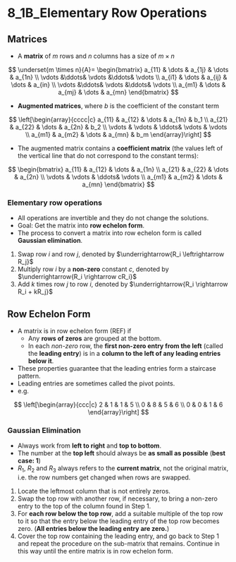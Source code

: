 # 8_1B_Elementary Row Operations

## Matrices

- A **matrix** of $m$ rows and $n$ columns has a size of $m \times n$

$$
\underset{m \times n}{A}=
\begin{bmatrix}
a_{11} & \dots & a_{1j} & \dots & a_{1n} \\
\vdots &\ddots& \vdots &\ddots& \vdots \\
a_{i1} & \dots & a_{ij} & \dots & a_{in} \\
\vdots &\ddots& \vdots &\ddots& \vdots \\
a_{m1} & \dots & a_{mj} & \dots & a_{mn}
\end{bmatrix}
$$

- **Augmented matrices**, where $b$ is the coefficient of the constant term

$$
\left[\begin{array}{cccc|c}
a_{11} & a_{12} & \dots & a_{1n} & b_1 \\
a_{21} & a_{22} & \dots & a_{2n} & b_2 \\
\vdots & \vdots & \ddots& \vdots & \vdots \\
a_{m1} & a_{m2} & \dots & a_{mn} & b_m
\end{array}\right]
$$

- The augmented matrix contains a **coefficient matrix** (the values left of the vertical line that do not correspond to the constant terms):

$$
\begin{bmatrix}
a_{11} & a_{12} & \dots & a_{1n} \\
a_{21} & a_{22} & \dots & a_{2n} \\
\vdots & \vdots & \ddots& \vdots \\
a_{m1} & a_{m2} & \dots & a_{mn}
\end{bmatrix}
$$

### Elementary row operations

- All operations are invertible and they do not change the solutions.
- Goal: Get the matrix into **row echelon form**.
- The process to convert a matrix into row echelon form is called **Gaussian elimination**.

1. Swap row $i$ and row $j$, denoted by $\underrightarrow{R_i \leftrightarrow R_j}$
2. Multiply row $i$ by a **non-zero** constant $c$, denoted by $\underrightarrow{R_i \rightarrow cR_i}$
3. Add $k$ times row $j$ to row $i$, denoted by $\underrightarrow{R_i \rightarrow R_i + kR_j}$

## Row Echelon Form

- A matrix is in row echelon form (REF) if
  - Any **rows of zeros** are grouped at the bottom.
  - In each *non-zero* row, the **first non-zero entry from the left** (called the **leading entry**) is in a **column to the left of any leading entries below it**.
- These properties guarantee that the leading entries form a staircase pattern.
- Leading entries are sometimes called the pivot points.
- e.g.

$$
\left[\begin{array}{ccc|c}
    2 & 1 & 1 & 5 \\
    0 & 8 & 5 & 6 \\
    0 & 0 & 1 & 6
\end{array}\right]
$$

### Gaussian Elimination

- Always work from **left to right** and **top to bottom**.
- The number at the **top left** should always be **as small as possible** (**best case: 1**)
- $R_1$, $R_2$ and $R_3$ always refers to the **current matrix**, not the original matrix, i.e. the row numbers get changed when rows are swapped.

1. Locate the leftmost column that is not entirely zeros.
2. Swap the top row with another row, if necessary, to bring a non-zero entry to the top of the column found in Step 1.
3. For **each row below the top row**, add a suitable multiple of the top row to it so that the entry below the leading entry of the top row becomes zero. (**All entries below the leading entry are zero.**)
4. Cover the top row containing the leading entry, and go back to Step 1 and repeat the procedure on the sub-matrix that remains. Continue in this way until the entire matrix is in row echelon form.
